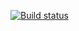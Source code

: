 [![Build status](https://ci.appveyor.com/api/projects/status/6ow57ijexhkv4y3l?svg=true)](https://ci.appveyor.com/project/asrodionov/carddelivery)
